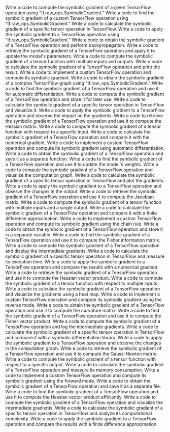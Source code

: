 Write a code to compute the symbolic gradient of a given TensorFlow operation using "tf.raw_ops.SymbolicGradient."
Write a code to find the symbolic gradient of a custom TensorFlow operation using "tf.raw_ops.SymbolicGradient."
Write a code to calculate the symbolic gradient of a specific tensor operation in TensorFlow.
Write a code to apply the symbolic gradient to a TensorFlow operation using "tf.raw_ops.SymbolicGradient."
Write a code to obtain the symbolic gradient of a TensorFlow operation and perform backpropagation.
Write a code to retrieve the symbolic gradient of a TensorFlow operation and apply it to update the model's parameters.
Write a code to compute the symbolic gradient of a tensor function with multiple inputs and outputs.
Write a code to calculate the symbolic gradient of a TensorFlow operation and print the result.
Write a code to implement a custom TensorFlow operation and compute its symbolic gradient.
Write a code to obtain the symbolic gradient of a complex TensorFlow graph using "tf.raw_ops.SymbolicGradient."
Write a code to find the symbolic gradient of a TensorFlow operation and use it for automatic differentiation.
Write a code to compute the symbolic gradient of a TensorFlow operation and store it for later use.
Write a code to calculate the symbolic gradient of a specific tensor operation in TensorFlow and visualize it.
Write a code to apply the symbolic gradient to a TensorFlow operation and observe the impact on the gradients.
Write a code to retrieve the symbolic gradient of a TensorFlow operation and use it to compute the Hessian matrix.
Write a code to compute the symbolic gradient of a tensor function with respect to a specific input.
Write a code to calculate the symbolic gradient of a TensorFlow operation and compare it with the numerical gradient.
Write a code to implement a custom TensorFlow operation and compute its symbolic gradient using automatic differentiation.
Write a code to obtain the symbolic gradient of a TensorFlow operation and save it as a separate function.
Write a code to find the symbolic gradient of a TensorFlow operation and use it to update the model's weights.
Write a code to compute the symbolic gradient of a TensorFlow operation and visualize the computation graph.
Write a code to calculate the symbolic gradient of a specific tensor operation in TensorFlow and plot the gradients.
Write a code to apply the symbolic gradient to a TensorFlow operation and observe the changes in the output.
Write a code to retrieve the symbolic gradient of a TensorFlow operation and use it to compute the Jacobian matrix.
Write a code to compute the symbolic gradient of a tensor function with multiple inputs and a single output.
Write a code to calculate the symbolic gradient of a TensorFlow operation and compare it with a finite difference approximation.
Write a code to implement a custom TensorFlow operation and compute its symbolic gradient using the chain rule.
Write a code to obtain the symbolic gradient of a TensorFlow operation and store it in a separate variable.
Write a code to find the symbolic gradient of a TensorFlow operation and use it to compute the Fisher information matrix.
Write a code to compute the symbolic gradient of a TensorFlow operation and display the intermediate gradients.
Write a code to calculate the symbolic gradient of a specific tensor operation in TensorFlow and measure its execution time.
Write a code to apply the symbolic gradient to a TensorFlow operation and compare the results with a numerical gradient.
Write a code to retrieve the symbolic gradient of a TensorFlow operation and use it to compute the Hessian vector product.
Write a code to compute the symbolic gradient of a tensor function with respect to multiple inputs.
Write a code to calculate the symbolic gradient of a TensorFlow operation and visualize the gradients using a heat map.
Write a code to implement a custom TensorFlow operation and compute its symbolic gradient using the reverse mode.
Write a code to obtain the symbolic gradient of a TensorFlow operation and use it to compute the curvature matrix.
Write a code to find the symbolic gradient of a TensorFlow operation and use it to compute the Fisher vector product.
Write a code to compute the symbolic gradient of a TensorFlow operation and log the intermediate gradients.
Write a code to calculate the symbolic gradient of a specific tensor operation in TensorFlow and compare it with a symbolic differentiation library.
Write a code to apply the symbolic gradient to a TensorFlow operation and observe the changes in the computation graph.
Write a code to retrieve the symbolic gradient of a TensorFlow operation and use it to compute the Gauss-Newton matrix.
Write a code to compute the symbolic gradient of a tensor function with respect to a specific output.
Write a code to calculate the symbolic gradient of a TensorFlow operation and measure its memory consumption.
Write a code to implement a custom TensorFlow operation and compute its symbolic gradient using the forward mode.
Write a code to obtain the symbolic gradient of a TensorFlow operation and save it as a separate file.
Write a code to find the symbolic gradient of a TensorFlow operation and use it to compute the Hessian vector product efficiently.
Write a code to compute the symbolic gradient of a TensorFlow operation and visualize the intermediate gradients.
Write a code to calculate the symbolic gradient of a specific tensor operation in TensorFlow and analyze its computational complexity.
Write a code to apply the symbolic gradient to a TensorFlow operation and compare the results with a finite difference approximation.